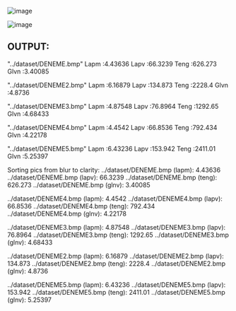 ![image](https://github.com/mehmetbozoklu/blur_detection/assets/8355508/607af6b3-db8f-4c7e-8f9e-829eaf29abed)

![image](https://github.com/mehmetbozoklu/blur_detection/assets/8355508/d07e75c4-a595-4a0b-9bfa-5251c843cfc7)

## OUTPUT:
"../dataset/DENEME.bmp"
Lapm :4.43636
Lapv :66.3239
Teng :626.273
Glvn :3.40085

"../dataset/DENEME2.bmp"
Lapm :6.16879
Lapv :134.873
Teng :2228.4
Glvn :4.8736

"../dataset/DENEME3.bmp"
Lapm :4.87548
Lapv :76.8964
Teng :1292.65
Glvn :4.68433

"../dataset/DENEME4.bmp"
Lapm :4.4542
Lapv :66.8536
Teng :792.434
Glvn :4.22178

"../dataset/DENEME5.bmp"
Lapm :6.43236
Lapv :153.942
Teng :2411.01
Glvn :5.25397

Sorting pics from blur to clarity:
../dataset/DENEME.bmp (lapm): 4.43636
../dataset/DENEME.bmp (lapv): 66.3239
../dataset/DENEME.bmp (teng): 626.273
../dataset/DENEME.bmp (glnv): 3.40085

../dataset/DENEME4.bmp (lapm): 4.4542
../dataset/DENEME4.bmp (lapv): 66.8536
../dataset/DENEME4.bmp (teng): 792.434
../dataset/DENEME4.bmp (glnv): 4.22178

../dataset/DENEME3.bmp (lapm): 4.87548
../dataset/DENEME3.bmp (lapv): 76.8964
../dataset/DENEME3.bmp (teng): 1292.65
../dataset/DENEME3.bmp (glnv): 4.68433

../dataset/DENEME2.bmp (lapm): 6.16879
../dataset/DENEME2.bmp (lapv): 134.873
../dataset/DENEME2.bmp (teng): 2228.4
../dataset/DENEME2.bmp (glnv): 4.8736

../dataset/DENEME5.bmp (lapm): 6.43236
../dataset/DENEME5.bmp (lapv): 153.942
../dataset/DENEME5.bmp (teng): 2411.01
../dataset/DENEME5.bmp (glnv): 5.25397
